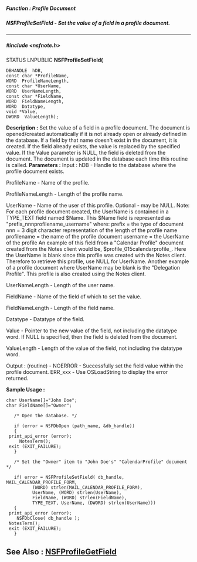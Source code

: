 ##### Function : Profile Document
##### NSFProfileSetField - Set the value of a field in a profile document.
---
##### #include <nsfnote.h>
STATUS LNPUBLIC **NSFProfileSetField(**

	DBHANDLE  hDB,
	const char *ProfileName,
	WORD  ProfileNameLength,
	const char *UserName,
	WORD  UserNameLength,
	const char *FieldName,
	WORD  FieldNameLength,
	WORD  Datatype,
	void *Value,
	DWORD  ValueLength);
**Description :**
Set the value of a field in a profile document.  The document is opened/created 
automatically if it is not already open or already defined in the database.  If 
a field by that name doesn't exist in the document, it is created.  If the 
field already exists, the value is replaced by the specified value.  If the 
Value parameter is NULL, the field is deleted from the document.  The document 
is updated in the database each time this routine is called.
**Parameters :**
Input :
hDB  -  Handle to the database where the profile document exists.

ProfileName  -  Name of the profile.

ProfileNameLength  -  Length of the profile name.

UserName  -  Name of the user of this profile.  Optional - may be NULL.
 Note:  For each profile document created, the UserName is contained in a TYPE_TEXT field named $Name.  This $Name field is represented as "prefix_nnnprofilename_username" where:
     prefix = the type of document
     nnn = 3 digit character representation of the length of the profile name
     profilename = the name of the profile document
     username = the UserName of the profile
An example of this field from a "Calendar Profile" document created from the Notes client would be, $profile_015calendarprofile_.  Here the UserName is blank since this profile was created with the Notes client.  Therefore to retrieve this profile, use NULL for UserName.  Another example of a profile document where UserName may be blank is the "Delegation Profile".  This profile is also created using the Notes client.

UserNameLength  -  Length of the user name.

FieldName  -  Name of the field of which to set the value.

FieldNameLength  -  Length of the field name.

Datatype  -  Datatype of the field.

Value  -  Pointer to the new value of the field, not including the datatype word.
                 If NULL is specified, then the field is deleted from the document.

ValueLength  -  Length of the value of the field, not including the datatype word.

Output :
(routine)  -  NOERROR - Successfully set the field value within the profile document.
ERR_xxx - Use OSLoadString to display the error returned.


**Sample Usage :**
```
char UserName[]="John Doe";
char FieldName[]="Owner";

   /* Open the database. */
    
   if (error = NSFDbOpen (path_name, &db_handle))
   {
 print_api_error (error);
     NotesTerm();
 exit (EXIT_FAILURE);
   }

   /* Set the "Owner" item to "John Doe's" "CalendarProfile" document */

   if( error = NSFProfileSetField( db_handle, MAIL_CALENDAR_PROFILE_FORM,
          (WORD) strlen(MAIL_CALENDAR_PROFILE_FORM),
          UserName, (WORD) strlen(UserName),
          FieldName, (WORD) strlen(FieldName),
          TYPE_TEXT, UserName, (DWORD) strlen(UserName)))
   {
 print_api_error (error);
	NSFDbClose( db_handle );
 NotesTerm();
 exit (EXIT_FAILURE); 
   }

```
**See Also :**
[NSFProfileGetField](D:/md_files/NSFProfileGetField.md)
---
